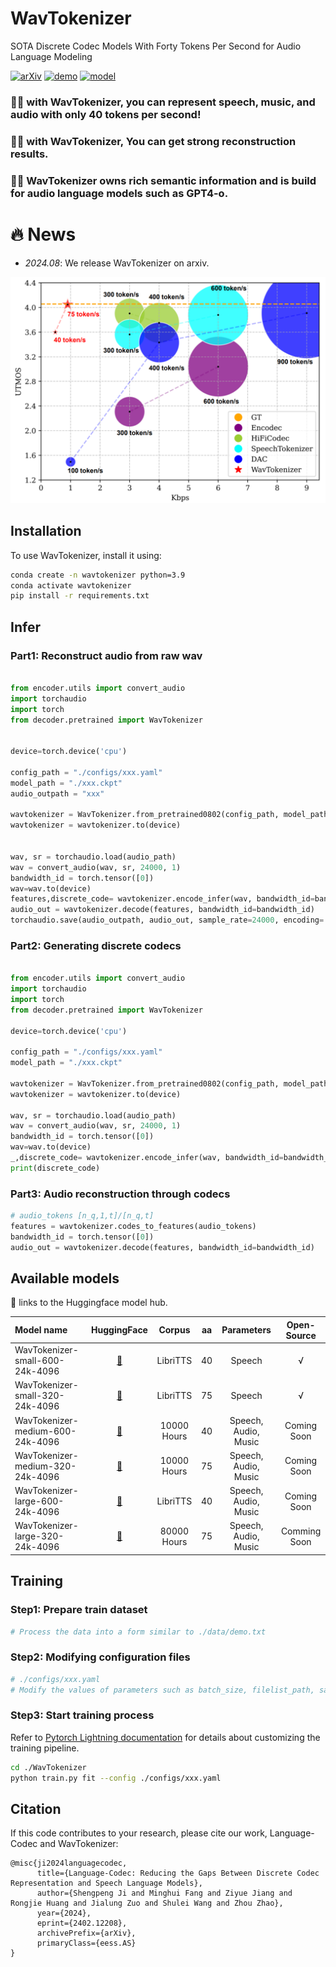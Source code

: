 # WavTokenizer
SOTA Discrete Codec Models With Forty Tokens Per Second for Audio Language Modeling 



[![arXiv](https://img.shields.io/badge/arXiv-Paper-<COLOR>.svg)](https://github.com/jishengpeng/wavtokenizer)
[![demo](https://img.shields.io/badge/WanTokenizer-Demo-red)](https://wavtokenizer.github.io/)
[![model](https://img.shields.io/badge/%F0%9F%A4%97%20WavTokenizer-Models-blue)](https://huggingface.co/novateur/WavTokenizer)



### 🎉🎉 with WavTokenizer, you can represent speech, music, and audio with only 40 tokens per second!
### 🎉🎉 with WavTokenizer, You can get strong reconstruction results.
### 🎉🎉 WavTokenizer owns rich semantic information and is build for audio language models such as GPT4-o.

# 🔥 News
- *2024.08*: We release WavTokenizer on arxiv.

![result](result.png)


## Installation

To use WavTokenizer, install it using:

```bash
conda create -n wavtokenizer python=3.9
conda activate wavtokenizer
pip install -r requirements.txt
```

## Infer

### Part1: Reconstruct audio from raw wav

```python

from encoder.utils import convert_audio
import torchaudio
import torch
from decoder.pretrained import WavTokenizer


device=torch.device('cpu')

config_path = "./configs/xxx.yaml"
model_path = "./xxx.ckpt"
audio_outpath = "xxx"

wavtokenizer = WavTokenizer.from_pretrained0802(config_path, model_path)
wavtokenizer = wavtokenizer.to(device)


wav, sr = torchaudio.load(audio_path)
wav = convert_audio(wav, sr, 24000, 1) 
bandwidth_id = torch.tensor([0])
wav=wav.to(device)
features,discrete_code= wavtokenizer.encode_infer(wav, bandwidth_id=bandwidth_id)
audio_out = wavtokenizer.decode(features, bandwidth_id=bandwidth_id) 
torchaudio.save(audio_outpath, audio_out, sample_rate=24000, encoding='PCM_S', bits_per_sample=16)
```


### Part2: Generating discrete codecs
```python

from encoder.utils import convert_audio
import torchaudio
import torch
from decoder.pretrained import WavTokenizer

device=torch.device('cpu')

config_path = "./configs/xxx.yaml"
model_path = "./xxx.ckpt"

wavtokenizer = WavTokenizer.from_pretrained0802(config_path, model_path)
wavtokenizer = wavtokenizer.to(device)

wav, sr = torchaudio.load(audio_path)
wav = convert_audio(wav, sr, 24000, 1) 
bandwidth_id = torch.tensor([0])
wav=wav.to(device)
_,discrete_code= wavtokenizer.encode_infer(wav, bandwidth_id=bandwidth_id)
print(discrete_code)
```



### Part3: Audio reconstruction through codecs
```python
# audio_tokens [n_q,1,t]/[n_q,t]
features = wavtokenizer.codes_to_features(audio_tokens)
bandwidth_id = torch.tensor([0])  
audio_out = wavtokenizer.decode(features, bandwidth_id=bandwidth_id)
```

## Available models
🤗 links to the Huggingface model hub.

| Model name                                                          |                                                                                                            HuggingFace                                                                                                             |  Corpus  |  aa  | Parameters | Open-Source |
|:--------------------------------------------------------------------|:------------------------------------------------------------------------------------------------------------------------------------------------------------------------------------------------------------------------------------:|:--------:|:---------:|:----------:|:------:|
| WavTokenizer-small-600-24k-4096             |             [🤗](https://huggingface.co/novateur/WavTokenizer/blob/main/WavTokenizer_small_600_24k_4096.ckpt)    | LibriTTS  | 40  |  Speech  | √ |
| WavTokenizer-small-320-24k-4096             |             [🤗](https://huggingface.co/novateur/WavTokenizer/blob/main/WavTokenizer_small_320_24k_4096.ckpt)     | LibriTTS  | 75 |  Speech  | √|
| WavTokenizer-medium-600-24k-4096               |               [🤗](https://github.com/jishengpeng/wavtokenizer)         | 10000 Hours | 40  |  Speech, Audio, Music  | Coming Soon|
| WavTokenizer-medium-320-24k-4096                 |               [🤗](https://github.com/jishengpeng/wavtokenizer)         | 10000 Hours | 75 |  Speech, Audio, Music  | Coming Soon|
| WavTokenizer-large-600-24k-4096 | [🤗](https://github.com/jishengpeng/wavtokenizer) | LibriTTS | 40 |   Speech, Audio, Music   | Coming Soon|
| WavTokenizer-large-320-24k-4096   | [🤗](https://github.com/jishengpeng/wavtokenizer) | 80000 Hours | 75 |   Speech, Audio, Music   | Comming Soon |

      

## Training

### Step1: Prepare train dataset
```python
# Process the data into a form similar to ./data/demo.txt
```

### Step2: Modifying configuration files
```python
# ./configs/xxx.yaml
# Modify the values of parameters such as batch_size, filelist_path, save_dir, device
```

### Step3: Start training process
Refer to [Pytorch Lightning documentation](https://lightning.ai/docs/pytorch/stable/) for details about customizing the
training pipeline.

```bash
cd ./WavTokenizer
python train.py fit --config ./configs/xxx.yaml
```


## Citation

If this code contributes to your research, please cite our work, Language-Codec and WavTokenizer:

```
@misc{ji2024languagecodec,
      title={Language-Codec: Reducing the Gaps Between Discrete Codec Representation and Speech Language Models}, 
      author={Shengpeng Ji and Minghui Fang and Ziyue Jiang and Rongjie Huang and Jialung Zuo and Shulei Wang and Zhou Zhao},
      year={2024},
      eprint={2402.12208},
      archivePrefix={arXiv},
      primaryClass={eess.AS}
}
```

